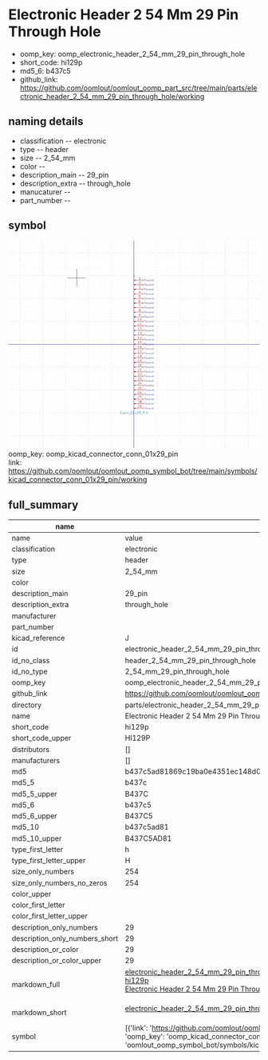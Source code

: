 # Electronic Header 2 54 Mm 29 Pin Through Hole

  
* oomp_key: oomp_electronic_header_2_54_mm_29_pin_through_hole 
* short_code: hi129p
* md5_6: b437c5  
* github_link: https://github.com/oomlout/oomlout_oomp_part_src/tree/main/parts/electronic_header_2_54_mm_29_pin_through_hole/working  
## naming details
* classification -- electronic
* type -- header
* size -- 2_54_mm
* color -- 
* description_main -- 29_pin
* description_extra -- through_hole
* manucaturer -- 
* part_number -- 



## symbol

![](symbol/0/working/working_600.png)  
oomp_key: oomp_kicad_connector_conn_01x29_pin  
link: https://github.com/oomlout/oomlout_oomp_symbol_bot/tree/main/symbols/kicad_connector_conn_01x29_pin/working  


## full_summary
| name | value | 
| --- | --- | 
| name | value | 
| classification | electronic | 
| type | header | 
| size | 2_54_mm | 
| color |  | 
| description_main | 29_pin | 
| description_extra | through_hole | 
| manufacturer |  | 
| part_number |  | 
| kicad_reference | J | 
| id | electronic_header_2_54_mm_29_pin_through_hole | 
| id_no_class | header_2_54_mm_29_pin_through_hole | 
| id_no_type | 2_54_mm_29_pin_through_hole | 
| oomp_key | oomp_electronic_header_2_54_mm_29_pin_through_hole | 
| github_link | https://github.com/oomlout/oomlout_oomp_part_src/tree/main/parts/electronic_header_2_54_mm_29_pin_through_hole/working | 
| directory | parts/electronic_header_2_54_mm_29_pin_through_hole | 
| name | Electronic Header 2 54 Mm 29 Pin Through Hole | 
| short_code | hi129p | 
| short_code_upper | HI129P | 
| distributors | [] | 
| manufacturers | [] | 
| md5 | b437c5ad81869c19ba0e4351ec148d00 | 
| md5_5 | b437c | 
| md5_5_upper | B437C | 
| md5_6 | b437c5 | 
| md5_6_upper | B437C5 | 
| md5_10 | b437c5ad81 | 
| md5_10_upper | B437C5AD81 | 
| type_first_letter | h | 
| type_first_letter_upper | H | 
| size_only_numbers | 254 | 
| size_only_numbers_no_zeros | 254 | 
| color_upper |  | 
| color_first_letter |  | 
| color_first_letter_upper |  | 
| description_only_numbers | 29 | 
| description_only_numbers_short | 29 | 
| description_or_color | 29 | 
| description_or_color_upper | 29 | 
| markdown_full | [electronic_header_2_54_mm_29_pin_through_hole](https://github.com/oomlout/oomlout_oomp_part_src/tree/main/parts/electronic_header_2_54_mm_29_pin_through_hole/working)<br>[hi129p](https://github.com/oomlout/oomlout_oomp_part_src/tree/main/parts/electronic_header_2_54_mm_29_pin_through_hole/working)<br>[Electronic Header 2 54 Mm 29 Pin Through Hole](https://github.com/oomlout/oomlout_oomp_part_src/tree/main/parts/electronic_header_2_54_mm_29_pin_through_hole/working)<br><br> | 
| markdown_short | [electronic_header_2_54_mm_29_pin_through_hole](https://github.com/oomlout/oomlout_oomp_part_src/tree/main/parts/electronic_header_2_54_mm_29_pin_through_hole/working)<br><br> | 
| symbol | [{'link': 'https://github.com/oomlout/oomlout_oomp_symbol_bot/tree/main/symbols/kicad_connector_conn_01x29_pin', 'oomp_key': 'oomp_kicad_connector_conn_01x29_pin', 'directory': 'oomlout_oomp_symbol_bot/symbols/kicad_connector_conn_01x29_pin//working/working.kicad_sym'}] | 
